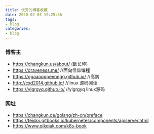 ```yaml
---
title: 优秀的博客收藏
date: 2020-02-03 19:25:36
tags:
- blog
categories:
- blog
---
```


### 博客主
- https://changkun.us/about/ (欧长坤)
- https://draveness.me/ //面向信仰编程
- https://ggaaooppeenngg.github.io/ //高鹏
- http://cxd2014.github.io/ //linux 源码阅读
- https://ylgrgyq.github.io/  //ylgrgyq linux源码

### 网址
- https://changkun.de/golang/zh-cn/preface
- https://feisky.gitbooks.io/kubernetes/components/apiserver.html
- https://www.qikqiak.com/k8s-book
